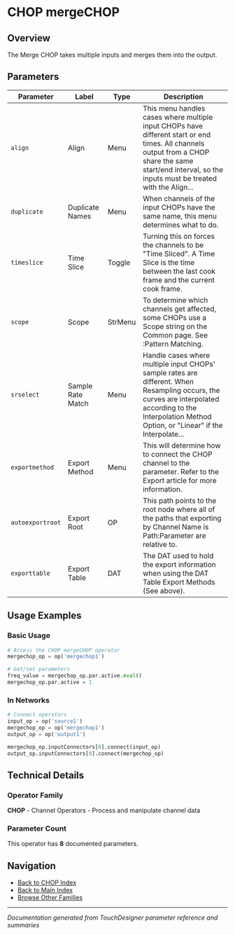 # CHOP mergeCHOP

## Overview

The Merge CHOP takes multiple inputs and merges them into the output.

## Parameters

| Parameter | Label | Type | Description |
|-----------|-------|------|-------------|
| `align` | Align | Menu | This menu handles cases where multiple input CHOPs have different start or end times. All channels output from a CHOP share the same start/end interval, so the inputs must be treated with the Align... |
| `duplicate` | Duplicate Names | Menu | When channels of the input CHOPs have the same name, this menu determines what to do. |
| `timeslice` | Time Slice | Toggle | Turning this on forces the channels to be "Time Sliced".  A Time Slice is the time between the last cook frame and the current cook frame. |
| `scope` | Scope | StrMenu | To determine which channels get affected, some CHOPs use a Scope string on the Common page. See :Pattern Matching. |
| `srselect` | Sample Rate Match | Menu | Handle cases where multiple input CHOPs' sample rates are different. When Resampling occurs, the curves are interpolated according to the Interpolation Method Option, or "Linear" if the Interpolate... |
| `exportmethod` | Export Method | Menu | This will determine how to connect the CHOP channel to the parameter. Refer to the Export article for more information. |
| `autoexportroot` | Export Root | OP | This path points to the root node where all of the paths that exporting by Channel Name is Path:Parameter are relative to. |
| `exporttable` | Export Table | DAT | The DAT used to hold the export information when using the DAT Table Export Methods (See above). |

## Usage Examples

### Basic Usage

```python
# Access the CHOP mergeCHOP operator
mergechop_op = op('mergechop1')

# Get/set parameters
freq_value = mergechop_op.par.active.eval()
mergechop_op.par.active = 1
```

### In Networks

```python
# Connect operators
input_op = op('source1')
mergechop_op = op('mergechop1')
output_op = op('output1')

mergechop_op.inputConnectors[0].connect(input_op)
output_op.inputConnectors[0].connect(mergechop_op)
```

## Technical Details

### Operator Family

**CHOP** - Channel Operators - Process and manipulate channel data

### Parameter Count

This operator has **8** documented parameters.

## Navigation

- [Back to CHOP Index](../CHOP/CHOP_INDEX.md)
- [Back to Main Index](../OPERATORS_INDEX.md)
- [Browse Other Families](../OPERATORS_INDEX.md#quick-navigation)

---
*Documentation generated from TouchDesigner parameter reference and summaries*
